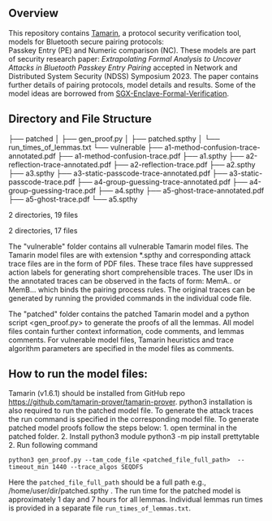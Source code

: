 Overview
-------
This repository contains [Tamarin](https://tamarin-prover.github.io/), a protocol security  verification tool, models for Bluetooth secure pairing protocols:  
Passkey Entry (PE) and Numeric comparison (NC). These models are part of security research paper: *Extrapolating Formal Analysis to Uncover Attacks in Bluetooth Passkey Entry Pairing* accepted in Network and Distributed System Security (NDSS) Symposium 2023. The paper contains further details of pairing protocols, model details and results.  Some of the model ideas are borrowed from [SGX-Enclave-Formal-Verification](https://github.com/OSUSecLab/SGX-Enclave-Formal-Verification).       


Directory and File Structure
-----------------------

├── patched
│   ├── gen_proof.py
│   ├── patched.spthy
│   └── run_times_of_lemmas.txt
└── vulnerable
    ├── a1-method-confusion-trace-annotated.pdf
    ├── a1-method-confusion-trace.pdf
    ├── a1.spthy
    ├── a2-reflection-trace-annotated.pdf
    ├── a2-reflection-trace.pdf
    ├── a2.spthy
    ├── a3.spthy
    ├── a3-static-passcode-trace-annotated.pdf
    ├── a3-static-passcode-trace.pdf
    ├── a4-group-guessing-trace-annotated.pdf
    ├── a4-group-guessing-trace.pdf
    ├── a4.spthy
    ├── a5-ghost-trace-annotated.pdf
    ├── a5-ghost-trace.pdf
    └── a5.spthy

2 directories, 19 files

2 directories, 17 files

The "vulnerable" folder contains all vulnerable Tamarin model files. The Tamarin model files are with extension *.spthy and corresponding attack trace files are in the form of PDF files. These trace files have suppressed action labels for generating short comprehensible traces. The user IDs in the annotated traces can be observed in the facts of form: MemA.. or MemB... which binds the pairing process rules. The original traces can be generated by running the provided commands in the individual code file. 


The "patched" folder contains the patched Tamarin model and a python script <gen_proof.py> to generate the proofs of all the lemmas. All model files contain further context information, code comments, and lemmas comments. For vulnerable model files, Tamarin heuristics and trace algorithm parameters are specified in the model files as comments.  


How to run the model files: 
---------------------------------
  Tamarin (v1.6.1) should be installed from GitHub repo https://github.com/tamarin-prover/tamarin-prover. python3 installation is also required to run the patched model file.  To generate the attack traces the run command is specified in the corresponding model file. To generate patched model proofs follow the steps below:
        1. open terminal in the patched folder. 
        2. Install python3 module
              python3 -m pip install prettytable 
        2. Run following command    
          

    python3 gen_proof.py --tam_code_file <patched_file_full_path>  --timeout_min 1440 --trace_algos SEQDFS

Here the `patched_file_full_path` should be a full path e.g., /home/user/dir/patched.spthy . The run time for the patched model is  approximately 1 day and 7 hours for all lemmas. Individual lemmas run times is provided in a separate file `run_times_of_lemmas.txt`.
